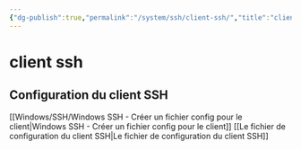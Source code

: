 ```yaml
---
{"dg-publish":true,"permalink":"/system/ssh/client-ssh/","title":"client ssh"}
---
```


# client ssh

## Configuration du client SSH

[[Windows/SSH/Windows SSH - Créer un fichier config pour le client\|Windows SSH - Créer un fichier config pour le client]]
[[Le fichier de configuration du client SSH\|Le fichier de configuration du client SSH]]
